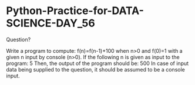 # Python-Practice-for-DATA-SCIENCE-DAY_56
Question?

Write a program to compute:
f(n)=f(n-1)+100 when n>0
and f(0)=1
with a given n input by console (n>0).
If the following n is given as input to the program: 5
Then, the output of the program should be: 500
In case of input data being supplied to the question, it should be assumed to be a console input.
